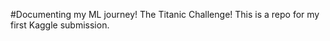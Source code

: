 #Documenting my ML journey!
The Titanic Challenge!
This is a repo for my first Kaggle submission. 
 

